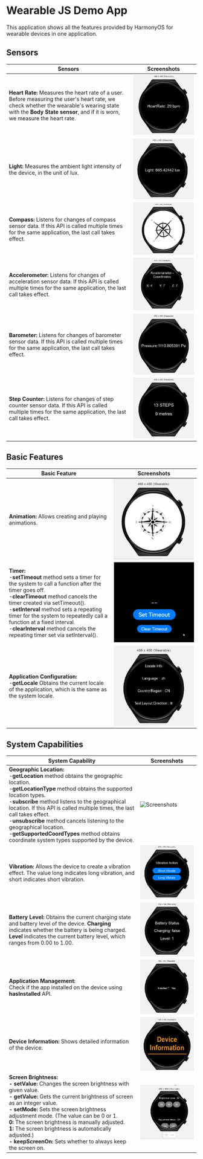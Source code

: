 # **Wearable JS Demo App**

This application shows all the features provided by HarmonyOS for wearable devices in one application.
## **Sensors**

| **Sensors** | **Screenshots** |
| ------ | ------ |
| **Heart Rate:** Measures the heart rate of a user. Before measuring the user's heart rate, we check whether the wearable's wearing state with the **Body State sensor**, and if it is worn, we measure the heart rate. | ![Screenshots](screenshots/heartRate.png) |
| **Light:** Measures the ambient light intensity of the device, in the unit of lux.| ![Screenshots](screenshots/light.png) |
| **Compass:** Listens for changes of compass sensor data. If this API is called multiple times for the same application, the last call takes effect. | ![Screenshots](screenshots/compass.png) |
| **Accelerometer:** Listens for changes of acceleration sensor data. If this API is called multiple times for the same application, the last call takes effect.| ![Screenshots](screenshots/accelerometer.png) |
| **Barometer:** Listens for changes of barometer sensor data. If this API is called multiple times for the same application, the last call takes effect.| ![Screenshots](screenshots/barometer.png) |
| **Step Counter:** Listens for changes of step counter sensor data. If this API is called multiple times for the same application, the last call takes effect.| ![Screenshots](screenshots/step_counter.png) |

## **Basic Features**

| **Basic Feature** | **Screenshots** |
| ------ | ------ |
| **Animation:** Allows creating and playing animations.| ![Screenshots](screenshots/compassanimator.gif) |
| **Timer:**<br /> -**setTimeout** method sets a timer for the system to call a function after the timer goes off.<br /> -**clearTimeout** method cancels the timer created via setTimeout().<br /> -**setInterval** method sets a repeating timer for the system to repeatedly call a function at a fixed interval.<br /> -**clearInterval** method cancels the repeating timer set via setInterval(). | ![Screenshots](screenshots/timer.gif) |
| **Application Configuration:**<br /> -**getLocale** Obtains the current locale of the application, which is the same as the system locale. | ![Screenshots](screenshots/applicationconfiguration.png) |

## **System Capabilities**

| **System Capability** | **Screenshots** |
| ------ | ------ |
| **Geographic Location:**<br /> -**getLocation** method obtains the geographic location.<br /> -**getLocationType** method obtains the supported location types.<br /> -**subscribe** method listens to the geographical location. If this API is called multiple times, the last call takes effect.<br /> -**unsubscribe** method cancels listening to the geographical location.<br /> -**getSupportedCoordTypes** method obtains coordinate system types supported by the device. | ![Screenshots](screenshots/geoLocation.gif) |
| **Vibration:** Allows the device to create a vibration effect. The value long indicates long vibration, and short indicates short vibration. | ![Screenshots](screenshots/vibration.png) |
| **Battery Level:** Obtains the current charging state and battery level of the device. **Charging** indicates whether the battery is being charged. **Level** indicates the current battery level, which ranges from 0.00 to 1.00.| ![Screenshots](screenshots/battery.png) |
| **Application Management:**<br /> Check if the app installed on the device using  **hasInstalled** API. | ![Screenshots](screenshots/applicationmanagement.png) |
| **Device Information:** Shows detailed information of the device. | ![Screenshots](screenshots/deviceinfo.png) |
| **Screen Brightness:** <br> **- setValue:** Changes the screen brightness with given value.<br> **- getValue:** Gets the current brightness of screen as an integer value.<br> **- setMode:** Sets the screen brightness adjustment mode. (The value can be 0 or 1. <br> **0:** The screen brightness is manually adjusted.<br> **1:** The screen brightness is automatically adjusted.)<br> **- keepScreenOn:** Sets whether to always keep the screen on.| ![Screenshots](screenshots/screenbrightness.gif) |